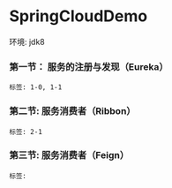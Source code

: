 # SpringCloudDemo

环境: jdk8

### 第一节： 服务的注册与发现（Eureka）
```
标签: 1-0, 1-1
```
### 第二节: 服务消费者（Ribbon）
```
标签: 2-1
```
### 第三节: 服务消费者（Feign）
```
标签: 
```